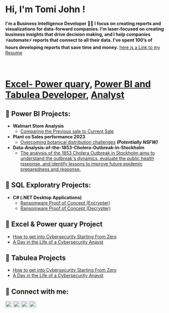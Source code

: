 <h1>Hi, I'm Tomi John ! <br/><a </a></h1>
<b>I'm a Business Intelligence Developer 👋🏻
I focus on creating reports and visualizations for data-forward companies.
I’m laser-focused on creating business insights that drive decision making, and I help companies ⚡automate⚡ reports that connect to all their data.
I’ve spent 100’s of hours developing reports that save time and money.</b> <a href="https://docs.google.com/document/d/111x5D-8lHtw5aRFG0lvyPYm_luMwLXkgK-R4YhUTeVE/edit?usp=sharing/">here is a Link to my Resume
  
<h1><br/><a href="https://github.com/joshmadakor1">Excel- Power quary</a>, <a href="https://www.linkedin.com/in/takomolafe/">Power BI and Tabulea Developer</a>, <a href="https://analytics.google.com/analytics/academy/certificate/FilxbA0_TtaQDsJ4QJQnmA">Analyst</a></h1>

<h2>🎁 Power BI Projects:</h2>


- <b>Walmart Store Analysis </b>
  - [Comparing the Previous sale to Current Sale](https://github.com/DataCasanova/Walmart-Sales-Analysis/tree/main)
- <b>Plant co Sales performance 2023</b>
  - [Overcoming botanical distribution challenges](https://github.com/DataCasanova/Overcoming-Global-Botanical-Distribution-Challenges-Innovative-Solutions-for-a-Greener-Future/tree/main) <b><i>(Potentially NSFW)</b></i>
- <b>Data-Analysis-of-the-1853-Cholera-Outbreak-in-Stockholm</b>
  - [The analysis of the 1853 Cholera Outbreak in Stockholm aims to understand the outbreak's dynamics, evaluate the public health response, and identify lessons to improve future epidemic preparedness and response.](https://github.com/DataCasanova/Data-Analysis-of-the-1853-Cholera-Outbreak-in-Stockholm/tree/main)

<h2>🎁 SQL Exploratry Projects:</h2>

- <b>C# (.NET Desktop Applications)</b>
  - [Ransomware Proof of Concept (Encrypter)](https://github.com/joshmadakor1/EncrypterPOC)
  - [Ransomware Proof of Concept (Decrypter)](https://github.com/joshmadakor1/DecrypterPOC)
 

<h2>🎁 Excel & Power quary Project</h2>

- [How to get into Cybersecurity Starting From Zero](https://www.youtube.com/watch?v=a83ASGn_V_s)
- [A Day in the Life of a Cybersecurity Anayst](https://www.youtube.com/watch?v=uHy3oM7NnoU)


<h2>🎁 Tabulea Projects</h2>

- [How to get into Cybersecurity Starting From Zero](https://www.youtube.com/watch?v=a83ASGn_V_s)
- [A Day in the Life of a Cybersecurity Anayst](https://www.youtube.com/watch?v=uHy3oM7NnoU)

<h2> 🤳 Connect with me:</h2>

[<img align="left" alt="JoshMadakor | YouTube" width="22px" src="https://cdn.jsdelivr.net/npm/simple-icons@v3/icons/youtube.svg" />][youtube]
[<img align="left" alt="JoshMadakor | Twitter" width="22px" src="https://cdn.jsdelivr.net/npm/simple-icons@v3/icons/twitter.svg" />][twitter]
[<img align="left" alt="JoshMadakor | LinkedIn" width="22px" src="https://cdn.jsdelivr.net/npm/simple-icons@v3/icons/linkedin.svg" />][linkedin]
[<img align="left" alt="JoshMadakor | Instagram" width="22px" src="https://cdn.jsdelivr.net/npm/simple-icons@v3/icons/instagram.svg" />][instagram]

[twitter]: https://twitter.com/joshmadakor
[youtube]: https://www.youtube.com/c/joshmadakor
[instagram]: https://www.instagram.com/joshmadakor/
[linkedin]: https://linkedin.com/in/joshmadakor

<!--
**joshmadakor1/joshmadakor1** is a ✨ _special_ ✨ repository because its `README.md` (this file) appears on your GitHub profile.

Here are some ideas to get you started:

- 🔭 I’m currently working on ...
- 🌱 I’m currently learning ...
- 👯 I’m looking to collaborate on ...
- 🤔 I’m looking for help with ...
- 💬 Ask me about ...
- 📫 How to reach me: ...
- 😄 Pronouns: ...
- ⚡ Fun fact: ...
-->
